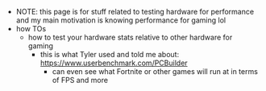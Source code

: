   * NOTE: this page is for stuff related to testing hardware for performance and my main motivation is knowing performance for gaming lol
  * how TOs
    * how to test your hardware stats relative to other hardware for gaming
      * this is what Tyler used and told me about: https://www.userbenchmark.com/PCBuilder
        * can even see what Fortnite or other games will run at in terms of FPS and more
